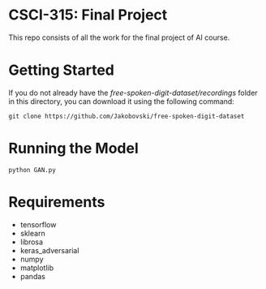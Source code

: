 # CSCI-315: Final Project

This repo consists of all the work for the final project of AI course.

# Getting Started

If you do not already have the _free-spoken-digit-dataset/recordings_ folder in this directory, you can download it using the following command:

```
git clone https://github.com/Jakobovski/free-spoken-digit-dataset
```

# Running the Model

```
python GAN.py
```

# Requirements

- tensorflow
- sklearn
- librosa
- keras_adversarial
- numpy
- matplotlib
- pandas
